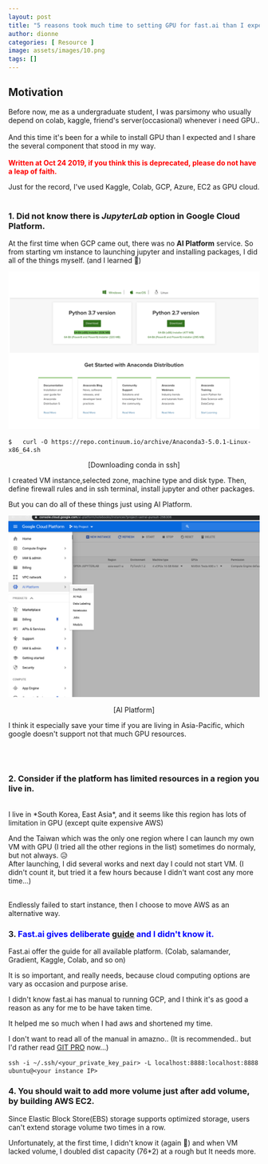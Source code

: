 ```yaml
---
layout: post
title: "5 reasons took much time to setting GPU for fast.ai than I expected"
author: dionne
categories: [ Resource ]
image: assets/images/10.png
tags: []
---
```


## Motivation

Before now, me as a undergraduate student, I was parsimony who usually depend on colab, kaggle, friend's server(occasional) whenever i need GPU..<br />
<br />
And this time it's been for a while to install GPU than I expected and I share the several component that stood in my way.<br />
<br />
**<span style="color:red">Written at Oct 24 2019, if you think this is deprecated, please do not have a leap of faith.</span>**

Just for the record, I've used Kaggle, Colab, GCP, Azure, EC2 as GPU cloud.
<br /><br />

### 1. Did not know there is *JupyterLab* option in **Google Cloud Platform**.

At the first time when GCP came out, there was no **AI  Platform** service. So from starting vm instance to launching jupyter and installing packages, I did all of the things myself. (and I learned 🤗)


![installing-conda-cli](/assets/images/8.png)

~~~
$	curl -O https://repo.continuum.io/archive/Anaconda3-5.0.1-Linux-x86_64.sh
~~~

<p align="center">[Downloading conda in ssh]</p>

I created VM instance,selected zone, machine type and disk type. Then, define firewall rules and in ssh terminal, install jupyter and other packages.<br />

But you can do all of these things just using AI Platform.<br />


![installing-conda-cli](/assets/images/9.png)
<p align="center">[AI Platform]</p>

I think it especially save your time if you are living in Asia-Pacific, which google doesn't support not that much GPU resources.

<br /><br />
### 2. Consider if the platform has limited resources in a region you live in.
<br />
I live in *South Korea, East Asia*, and it seems like this region has lots of limitation in GPU (except quite expensive AWS)<br />

And the Taiwan which was the only one region where I can launch my own VM with GPU (I tried all the other regions in the list) sometimes do normaly, but not always. 😥<br />
After launching, I did several works and next day I could not start VM. (I didn't count it, but tried it a few hours because I didn't want cost any more time...)

<br />
Endlessly failed to start instance, then I choose to move AWS as an alternative way.


### 3. <span style="color:blue">Fast.ai gives deliberate [guide][1] and I didn't know it.</span>

[1]: https://course.fast.ai/start_gcp.html

Fast.ai offer the guide for all available platform. (Colab, salamander, Gradient, Kaggle, Colab, and so on)<br />

It is so important, and really needs, because cloud computing options are vary as occasion and purpose arise.<br />

I didn't know fast.ai has manual to running GCP, and I think it's as good a reason as any for me to be have taken time.<br />

It helped me so much when I had aws and shortened my time.<br />

I don't want to read all of the manual in amazno.. (It is recommended.. but I'd rather read [GIT PRO](https://git-scm.com/book/en/v2) now...)
~~~
ssh -i ~/.ssh/<your_private_key_pair> -L localhost:8888:localhost:8888 ubuntu@<your instance IP>
~~~

### 4. You should wait to add more volume just after add volume, by building AWS EC2.

Since Elastic Block Store(EBS) storage supports optimized storage, users can't extend storage volume two times in a row. <br />

Unfortunately, at the first time, I didn't know it (again 👻) and when VM lacked volume, I doubled dist capacity (76\*2) at a rough but It needs more. <br />

<!--

this time I installed GPU in two years, and it became little complicated compared to 2 years ago.
And this time for the first time(maybe not the first time.. but i handled it in my class or with my friend. but it's my first time on my own.) I 
very I'm started to using used google colab, kaggle
and, GCP-JupyterLab, ec2 - friend made, 
aws vm machine but I had a environment variable but i did not know of it.
On these days, I could not get a resources from taiwan... 

3. I couldn't notice a deliberate 

4. Anyway, as a result I tried myself gcp myself and aws ec2 with fast.ai But I think doing on my self surely takes much time (in this point I wonder why I'm doing this, and should remind me, especially I was studying disk volume optimization)

4. disk volume exceed - https://askubuntu.com/questions/919748/no-space-left-on-device-even-though-there-is
---